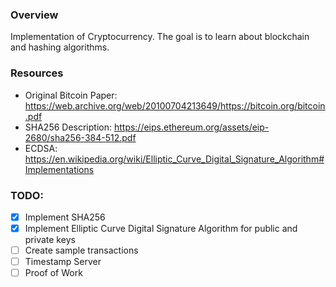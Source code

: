 ### Overview

Implementation of Cryptocurrency. The goal is to learn about blockchain and hashing algorithms.

### Resources

- Original Bitcoin Paper: https://web.archive.org/web/20100704213649/https://bitcoin.org/bitcoin.pdf
- SHA256 Description: https://eips.ethereum.org/assets/eip-2680/sha256-384-512.pdf
- ECDSA: https://en.wikipedia.org/wiki/Elliptic_Curve_Digital_Signature_Algorithm#Implementations

### TODO:
- [x] Implement SHA256
- [x] Implement Elliptic Curve Digital Signature Algorithm for public and private keys
- [ ] Create sample transactions
- [ ] Timestamp Server
- [ ] Proof of Work
